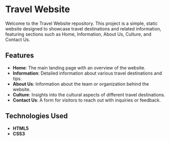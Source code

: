# Travel Website

Welcome to the Travel Website repository. This project is a simple, static website designed to showcase travel destinations and related information, featuring sections such as Home, Information, About Us, Culture, and Contact Us.

## Features

- **Home**: The main landing page with an overview of the website.
- **Information**: Detailed information about various travel destinations and tips.
- **About Us**: Information about the team or organization behind the website.
- **Culture**: Insights into the cultural aspects of different travel destinations.
- **Contact Us**: A form for visitors to reach out with inquiries or feedback.

## Technologies Used

- **HTML5**
- **CSS3**
